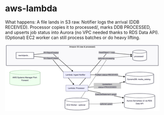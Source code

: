 # aws-lambda
What happens:
A file lands in S3 raw.
Notifier logs the arrival (DDB RECEIVED).
Processor copies it to processed/, marks DDB PROCESSED, and upserts job status into Aurora (no VPC needed thanks to RDS Data API).
(Optional) EC2 worker can still process batches or do heavy lifting.


![plot](./media-intake.png)